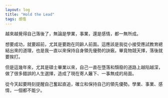 ```yaml
---
layout: log
title: "Hold the Lead"
tags: 感悟
---
```



越來越覺得自己落後了，無論是學業，事業，還是感情，都一無所成。

想要成功，就要超前，尤其是要跑在同齡人前面。這應該是我從小接受應試教育總結出來的道理，也是我一直以來保持自身領先優勢的訣竅。畢竟物競天擇，落後就要挨打。

<!-- more -->

但是這幾年來，尤其是碩士畢業以來，自己一直在墮落和頹廢的道路上越陷越深，做了很多錯誤的人生選擇，造成了現在寄人籬下、一事無成的局面。

從今天起要時刻提醒自己奮起直追，確立和保持自己的領先優勢。學業、事業、感情，一個都不能少。